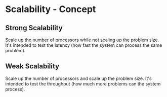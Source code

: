 # Scalability - Concept

## Strong Scalability

Scale up the number of processors while not scaling up the problem size. It's
intended to test the latency (how fast the system can process the same problem).

## Weak Scalability

Scale up the number of processors and scale up the problem size. It's intended
to test the throughput (how much more problems can the system process).
